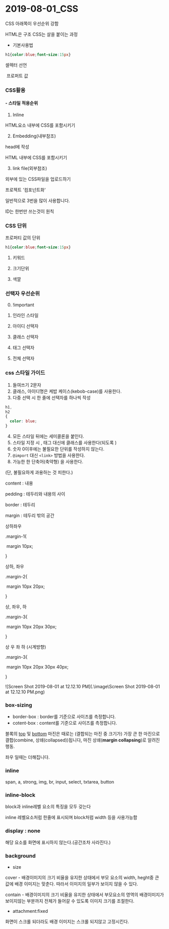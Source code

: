 # 2019-08-01_CSS

CSS 아래쪽이 우선순위 강함

HTML은 구조 CSS는 살을 붙이는 과정



- 기본사용법

```css
h1{color:blue;font-size:15px}
```

셀렉터     선언          

​		프로퍼트  값



### CSS활용

#### - 스타일 적용순위

1. Inline

HTML요소 내부에 CSS를 포함시키기

2. Embedding(내부참조)

head에 작성

HTML 내부에 CSS를 포함시키기

3. link file(외부참조)

외부에 있는 CSS파일을 업로드하기



프로젝트 '컴포넌트화'

일반적으로 3번을 많이 사용합니다.



ID는 한번만 쓰는것이 원칙



### CSS 단위

프로퍼티 값의 단위

```css
h1{color:blue;font-size:15px}
```

1. 키워드
2. 크기단위

3. 색깔



### 선택자 우선순위

0. !important 

1. 인라인 스타일
2. 아이디 선택자
3. 클래스 선택자
4. 태그 선택자
5. 전체 선택자





### css 스타일 가이드

1. 들여쓰기 2문자
2. 클래스, 아이디명은 케밥 케이스(kebob-case)를 사용한다.
3. 다중 선택 시 한 줄에 선택자를 하나씩 작성

```css
h1, 
h2
{
  color: blue;
}
```

4. 모든 스타일 뒤에는 세미콜론을 붙인다.
5. 스타일 지정 시 , 태그 대신에 클래스를 사용한다(되도록  )
6. 숫자 0이후에는 불필요한 단위를 작성하지 않는다.
7. `@import`  대신 `<link>` 방법을 사용한다.
8. 가능한 한 단축어(축약형) 을 사용한다.

(단, 불필요하게 과용하는 것 피한다.)



content : 내용

pedding : 테두리와 내용의 사이

border : 테두리

margin : 테두리 밖의 공간

상하좌우

.margin-1{

​	margin 10px;

}

상하,  좌우

.margin-2{

​	margin 10px 20px;

}

상, 좌우, 하

.margin-3{

​	margin 10px 20px 30px;

}

상 우 좌 하 (시계방향)

.margin-3{

​	margin 10px 20px 30px 40px;

}



![Screen Shot 2019-08-01 at 12.12.10 PM](.\image\Screen Shot 2019-08-01 at 12.12.10 PM.png)

### box-sizing

- border-box : border를 기준으로 사이즈를 측정합니다.
- cotent-box : content를 기준으로 사이즈를 측정합니다.





블록의 [top](https://developer.mozilla.org/ko/docs/Web/CSS/margin-top) 및 [bottom](https://developer.mozilla.org/ko/docs/Web/CSS/margin-bottom) 마진은 때로는 (결합되는 마진 중 크기가) 가장 큰 한 마진으로 결합(combine, 상쇄(collapsed))됩니다, 마진 상쇄(**margin collapsing**)로 알려진 행동.

좌우 일때는 더해집니다.



### inline

span, a, strong, img, br, input, select, txtarea, button



### inline-block

block과 inline레벨 요소의 특징을 모두 갖는다

inline 레벨요소처럼 한줄에 표시되며 block처럼 width 등을 사용가능함



### display : none

해당 요소를 화면에 표시하지 않는다.(공간조차 사라진다.)



### background



- size

cover - 배경이미지의 크기 비율을 유지한 상태에서 부모 요소의 width, heght중 큰 값에 배경 이미지는 맞춘다. 따라서 이미지의 일부가 보이지 않을 수 있다.

contain - 배경이미지의 크기 비율을 유지한 상태에서 부모요소의 영역의 배경이미지가 보이지않는 부분까지 전체가 들어갈 수 있도록 이미지 크기를 조절한다.



- attachment:fixed

화면이 스크롤 되더라도 배경 이미지는 스크롤 되지않고 고정시킨다.

